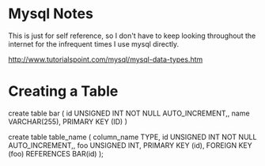 # Mysql Notes

This is just for self reference,
so I don't have to keep looking throughout the internet
for the infrequent times I use mysql directly.

http://www.tutorialspoint.com/mysql/mysql-data-types.htm

# Creating a Table
create table bar (
	id UNSIGNED INT NOT NULL AUTO_INCREMENT,,
	name VARCHAR(255),
	PRIMARY KEY (ID)
)

create table table_name (
	column_name TYPE,
	id UNSIGNED INT NOT NULL AUTO_INCREMENT,,
	foo UNSIGNED INT,
	PRIMARY KEY (id),
	FOREIGN KEY (foo) REFERENCES BAR(id)
);
